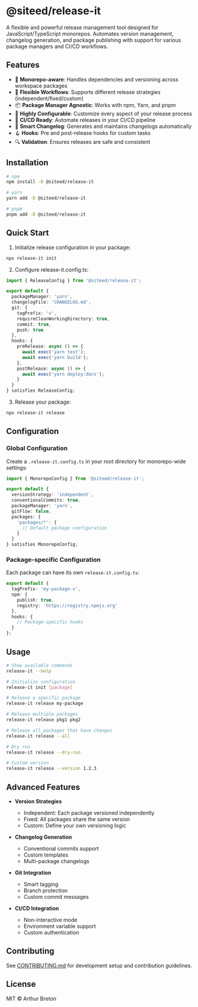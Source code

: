 # @siteed/release-it

A flexible and powerful release management tool designed for JavaScript/TypeScript monorepos. Automates version management, changelog generation, and package publishing with support for various package managers and CI/CD workflows.

## Features

- 🎯 **Monorepo-aware**: Handles dependencies and versioning across workspace packages
- 🔄 **Flexible Workflows**: Supports different release strategies (independent/fixed/custom)
- 📦 **Package Manager Agnostic**: Works with npm, Yarn, and pnpm
- 🔧 **Highly Configurable**: Customize every aspect of your release process
- 🤖 **CI/CD Ready**: Automate releases in your CI/CD pipeline
- 📝 **Smart Changelog**: Generates and maintains changelogs automatically
- 🪝 **Hooks**: Pre and post-release hooks for custom tasks
- 🔍 **Validation**: Ensures releases are safe and consistent

## Installation

```bash
# npm
npm install -D @siteed/release-it

# yarn
yarn add -D @siteed/release-it

# pnpm 
pnpm add -D @siteed/release-it
```

## Quick Start

1. Initialize release configuration in your package:
```bash
npx release-it init
```

2. Configure release-it.config.ts:
```typescript
import { ReleaseConfig } from '@siteed/release-it';

export default {
  packageManager: 'yarn',
  changelogFile: 'CHANGELOG.md',
  git: {
    tagPrefix: 'v',
    requireCleanWorkingDirectory: true,
    commit: true,
    push: true
  },
  hooks: {
    preRelease: async () => {
      await exec('yarn test');
      await exec('yarn build');
    },
    postRelease: async () => {
      await exec('yarn deploy:docs');
    }
  }
} satisfies ReleaseConfig;
```

3. Release your package:
```bash
npx release-it release
```

## Configuration

### Global Configuration
Create a `.release-it.config.ts` in your root directory for monorepo-wide settings:

```typescript
import { MonorepoConfig } from '@siteed/release-it';

export default {
  versionStrategy: 'independent',
  conventionalCommits: true,
  packageManager: 'yarn',
  gitFlow: false,
  packages: {
    'packages/*': {
      // Default package configuration
    }
  }
} satisfies MonorepoConfig;
```

### Package-specific Configuration
Each package can have its own `release-it.config.ts`:

```typescript
export default {
  tagPrefix: 'my-package-v',
  npm: {
    publish: true,
    registry: 'https://registry.npmjs.org'
  },
  hooks: {
    // Package-specific hooks
  }
};
```

## Usage

```bash
# Show available commands
release-it --help

# Initialize configuration
release-it init [package]

# Release a specific package
release-it release my-package

# Release multiple packages
release-it release pkg1 pkg2

# Release all packages that have changes
release-it release --all

# Dry run
release-it release --dry-run

# Custom version
release-it release --version 1.2.3
```

## Advanced Features

- **Version Strategies**
  - Independent: Each package versioned independently
  - Fixed: All packages share the same version
  - Custom: Define your own versioning logic

- **Changelog Generation**
  - Conventional commits support
  - Custom templates
  - Multi-package changelogs

- **Git Integration**
  - Smart tagging
  - Branch protection
  - Custom commit messages

- **CI/CD Integration**
  - Non-interactive mode
  - Environment variable support
  - Custom authentication

## Contributing

See [CONTRIBUTING.md](./CONTRIBUTING.md) for development setup and contribution guidelines.

## License

MIT © Arthur Breton
